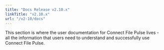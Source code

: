 ```yaml
---
title: "Docs Release v2.10.x"
linkTitle: "v2.10.x"
url: "/v2-10/docs"
---
```

This section is where the user documentation for Connect File Pulse lives - all the information that users need to understand and successfully use Connect File Pulse.
